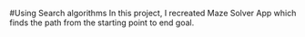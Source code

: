 #Using Search algorithms
In this project, I recreated Maze Solver App which finds the path from the starting point to end goal.

